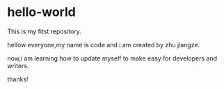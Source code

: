 # hello-world
This is my fitst repository.

hellow everyone,my name is code and i am created by zhu jiangze.

now,i am learning how to update myself to make easy for developers and writers.

thanks!
